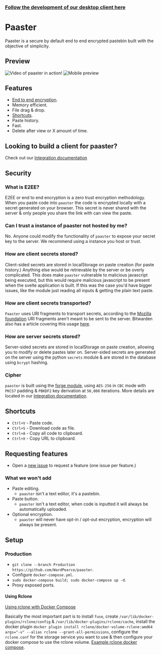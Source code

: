 ### [Follow the development of our desktop client here](https://github.com/WardPearce/paaster-client)

# Paaster
Paaster is a secure by default end to end encrypted pastebin built with the objective of simplicity.

## Preview
![Video of paaster in action!](https://s7.gifyu.com/images/latest.gif)
![Mobile preview](https://i.imgur.com/00eIv0g.png)

## Features
- [End to end encryption](#what-is-e2ee).
- Memory efficient.
- File drag & drop.
- [Shortcuts](#shortcuts).
- Paste history.
- Fast.
- Delete after view or X amount of time.

## Looking to build a client for paaster?
Check out our [Integration documentation](/paaster-backend#readme)

## Security
### What is E2EE?
E2EE or end to end encryption is a zero trust encryption methodology. When you paste code into `paaster` the code is encrypted locally with a secret generated on your browser. This secret is never shared with the server & only people you share the link with can view the paste.

### Can I trust a instance of paaster not hosted by me?
No. Anyone could modify the functionality of `paaster` to expose your secret key to the server. We recommend using a instance you host or trust.

### How are client secrets stored?
Client-sided secrets are stored in localStorage on paste creation (for paste history.) Anything else would be retrievable by the server or be overly complicated. This does make `paaster` vulnerable to malicious javascript being executed, but this would require malicious javascript to be present when the svelte application is built. If this was the case you'd have bigger issues, like the module just reading all inputs & getting the plain text paste.

### How are client secrets transported?
`Paaster` uses URI fragments to transport secrets, according to the [Mozilla foundation](https://developer.mozilla.org/en-US/docs/Learn/Common_questions/What_is_a_URL#anchor) URI fragments aren't meant to be sent to the server. Bitwarden also has a article covering this usage [here](https://bitwarden.com/blog/bitwarden-send-how-it-works/).

### How are server secrets stored?
Server-sided secrets are stored in localStorage on paste creation, allowing you to modify or delete pastes later on. Server-sided secrets are generated on the server using the python `secrets` module & are stored in the database using `bcrypt` hashing.

### Cipher
`paaster` is built using the [forge module](https://github.com/digitalbazaar/forge), using `AES-256` in `CBC` mode with `PKCS7` padding & `PBKDF2` key derivation at `50,000` iterations. More details are located in our [Integration documentation](/paaster-backend#readme).

## Shortcuts
- `Ctrl+V` - Paste code.
- `Ctrl+S` - Download code as file.
- `Ctrl+A` - Copy all code to clipboard.
- `Ctrl+X` - Copy URL to clipboard.

## Requesting features
- Open a [new issue](https://github.com/WardPearce/paaster/issues/new) to request a feature (one issue per feature.)

### What we won't add
- Paste editing.
    - `paaster` isn't a text editor, it's a pastebin.
- Paste button.
    - `paaster` isn't a text editor, when code is inputted it will always be automatically uploaded.
- Optional encryption.
    - `paaster` will never have opt-in / opt-out encryption, encryption will always be present.

## Setup
### Production
- `git clone --branch Production https://github.com/WardPearce/paaster`.
- Configure `docker-compose.yml`.
- `sudo docker-compose build; sudo docker-compose up -d`.
- Proxy exposed ports.

#### Using Rclone
[Using rclone with Docker Compose](https://rclone.org/docker/#getting-started)

Basically the most important part is to install `fuse`, create `/var/lib/docker-plugins/rclone/config` & `/var/lib/docker-plugins/rclone/cache`, install the docker plugin `docker plugin install rclone/docker-volume-rclone:amd64 args="-v" --alias rclone --grant-all-permissions`, configure the `rclone.conf` for the storage service you want to use & then configure your docker compose to use the rclone volume. [Example rclone docker compose](/rclone-docker-example.yml).